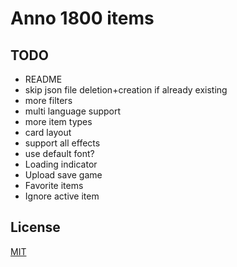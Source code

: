 # Anno 1800 items

## TODO

- README
- skip json file deletion+creation if already existing
- more filters
- multi language support
- more item types
- card layout
- support all effects
- use default font?
- Loading indicator
- Upload save game
- Favorite items
- Ignore active item

## License

[MIT](https://choosealicense.com/licenses/mit/)

